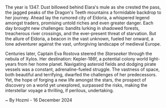 
The year is 1347.  Dust billowed behind Elara's mule as she crested the pass, the jagged peaks of the Dragon's Teeth mountains a formidable backdrop to her journey.  Ahead lay the rumored city of Eldoria, a whispered legend amongst traders, promising untold riches and even greater danger.  Each day brought new challenges: bandits lurking in shadowed forests, treacherous river crossings, and the ever-present threat of starvation. But the allure of Eldoria, a beacon in the vast unknown, fueled her onward, a lone adventurer against the vast, unforgiving landscape of medieval Europe.

Centuries later, Captain Eva Rostova steered the *Starseeker* through the nebula of Xylos.  Her destination: Kepler-186f, a potential colony world light-years from her home planet.  Navigating asteroid fields and dodging pirate vessels was a constant, adrenaline-fueled struggle.  The vastness of space, both beautiful and terrifying, dwarfed the challenges of her predecessors.  Yet, the hope of forging a new life amongst the stars, the prospect of discovery on a world yet unexplored, surpassed the risks, making the interstellar voyage a thrilling, if perilous, undertaking.

~ By Hozmi - 16 December 2024
